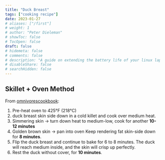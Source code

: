 ```yaml
---
title: "Duck Breast"
tags: ["cooking recipe"]
date: 2023-01-27
# aliases: ["/first"]
# weight: 1
# author: "Peter Dieleman"
# showToc: false
# TocOpen: false
draft: false
# hidemeta: false
# comments: false
# description: "A guide on extending the battery life of your linux laptop"
# disableShare: false
# searchHidden: false
---
```


## Skillet + Oven Method

From [omnivorescookbook](https://omnivorescookbook.com/crispy-chinese-duck-breast/):

1. Pre-heat oven to 425°F (218°C)
2. duck breast skin side down in a cold killet and cook over medium heat.
3. Simmering skin -> turn down heat to medium-low, cook for another **10-12 minutes**
4. Golden brown skin -> pan into oven Keep rendering fat skin-side down for **8 minutes**.
5. Flip the duck breast and continue to bake for 6 to 8 minutes. The duck will reach medium inside, and the skin will crisp up perfectly.
6. Rest the duck without cover, for **10 minutes**.
